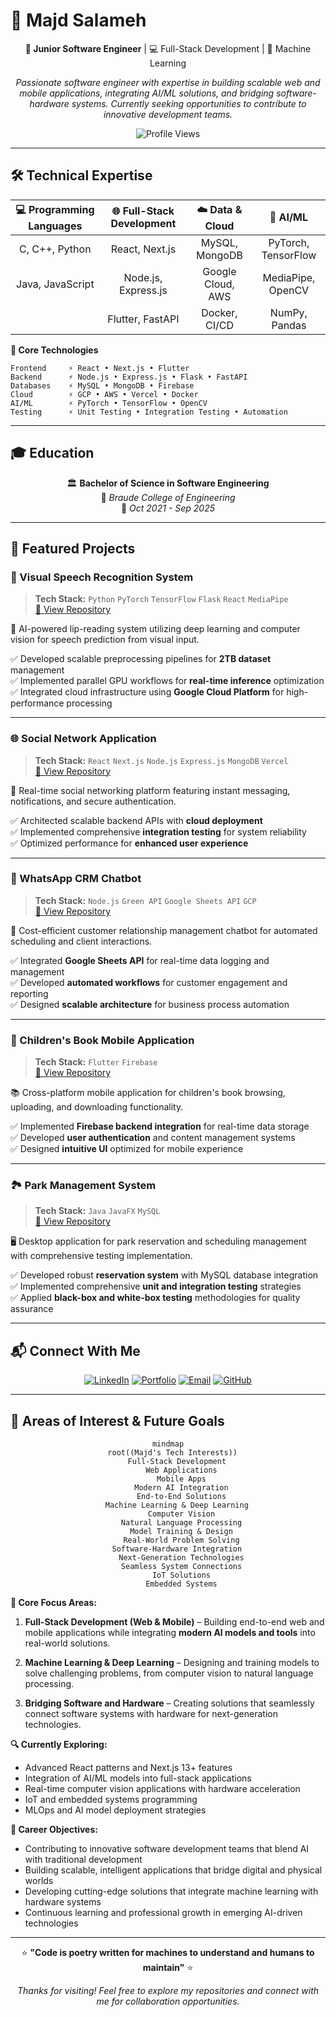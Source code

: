 # 👋 Majd Salameh

<div align="center">

**🚀 Junior Software Engineer** | 💻 Full-Stack Development | 🤖 Machine Learning

*Passionate software engineer with expertise in building scalable web and mobile applications, integrating AI/ML solutions, and bridging software-hardware systems. Currently seeking opportunities to contribute to innovative development teams.*

![Profile Views](https://komarev.com/ghpvc/?username=majdsalameh1211&color=blueviolet&style=flat-square)

</div>

---

## 🛠️ Technical Expertise

<div align="center">

| 💻 **Programming Languages** | 🌐 **Full-Stack Development** | ☁️ **Data & Cloud** | 🤖 **AI/ML** |
|:---:|:---:|:---:|:---:|
| C, C++, Python | React, Next.js | MySQL, MongoDB | PyTorch, TensorFlow |
| Java, JavaScript | Node.js, Express.js | Google Cloud, AWS | MediaPipe, OpenCV |
| | Flutter, FastAPI | Docker, CI/CD | NumPy, Pandas |

</div>

**🔧 Core Technologies**
```
Frontend     ⚡ React • Next.js • Flutter
Backend      ⚡ Node.js • Express.js • Flask • FastAPI  
Databases    ⚡ MySQL • MongoDB • Firebase
Cloud        ⚡ GCP • AWS • Vercel • Docker
AI/ML        ⚡ PyTorch • TensorFlow • OpenCV
Testing      ⚡ Unit Testing • Integration Testing • Automation
```

---

## 🎓 Education

<div align="center">

🏛️ **Bachelor of Science in Software Engineering**  
📍 *Braude College of Engineering*  
📅 *Oct 2021 - Sep 2025*

</div>

---

## 🚀 Featured Projects

### 🎯 Visual Speech Recognition System
> **Tech Stack:** `Python` `PyTorch` `TensorFlow` `Flask` `React` `MediaPipe`  
> [📁 View Repository](https://github.com/majdsalameh1211/visospeak)

🤖 AI-powered lip-reading system utilizing deep learning and computer vision for speech prediction from visual input.

✅ Developed scalable preprocessing pipelines for **2TB dataset** management  
✅ Implemented parallel GPU workflows for **real-time inference** optimization  
✅ Integrated cloud infrastructure using **Google Cloud Platform** for high-performance processing  

---

### 🌐 Social Network Application  
> **Tech Stack:** `React` `Next.js` `Node.js` `Express.js` `MongoDB` `Vercel`  
> [📁 View Repository](https://github.com/majdsalameh1211/Networking)

💬 Real-time social networking platform featuring instant messaging, notifications, and secure authentication.

✅ Architected scalable backend APIs with **cloud deployment**  
✅ Implemented comprehensive **integration testing** for system reliability  
✅ Optimized performance for **enhanced user experience**  

---

### 💼 WhatsApp CRM Chatbot  
> **Tech Stack:** `Node.js` `Green API` `Google Sheets API` `GCP`  
> [📁 View Repository](https://github.com/majdsalameh1211/WhatsApp-ChatBot-JS-and-GreenAPI-)

🤖 Cost-efficient customer relationship management chatbot for automated scheduling and client interactions.

✅ Integrated **Google Sheets API** for real-time data logging and management  
✅ Developed **automated workflows** for customer engagement and reporting  
✅ Designed **scalable architecture** for business process automation  

---

### 📱 Children's Book Mobile Application  
> **Tech Stack:** `Flutter` `Firebase`  
> [📁 View Repository](https://github.com/majdsalameh1211/Android_Course)

📚 Cross-platform mobile application for children's book browsing, uploading, and downloading functionality.

✅ Implemented **Firebase backend integration** for real-time data storage  
✅ Developed **user authentication** and content management systems  
✅ Designed **intuitive UI** optimized for mobile experience  

---

### 🏞️ Park Management System  
> **Tech Stack:** `Java` `JavaFX` `MySQL`  
> [📁 View Repository](https://github.com/majdsalameh1211/GoNature)

🖥️ Desktop application for park reservation and scheduling management with comprehensive testing implementation.

✅ Developed robust **reservation system** with MySQL database integration  
✅ Implemented comprehensive **unit and integration testing** strategies  
✅ Applied **black-box and white-box testing** methodologies for quality assurance  

---

## 📬 Connect With Me

<div align="center">

[![LinkedIn](https://img.shields.io/badge/-LinkedIn-0077B5?style=for-the-badge&logo=linkedin&logoColor=white)](https://www.linkedin.com/in/majd-salameh-96745524b/)
[![Portfolio](https://img.shields.io/badge/-Portfolio-FF5722?style=for-the-badge&logo=google-chrome&logoColor=white)](https://portfolio-new-six-smoky.vercel.app/)
[![Email](https://img.shields.io/badge/-Email-D14836?style=for-the-badge&logo=gmail&logoColor=white)](mailto:majdSalameh9@gmail.com)
[![GitHub](https://img.shields.io/badge/-GitHub-181717?style=for-the-badge&logo=github&logoColor=white)](https://github.com/majdsalameh1211)

</div>

---

## 🎯 Areas of Interest & Future Goals

<div align="center">

```mermaid
mindmap
  root((Majd's Tech Interests))
    Full-Stack Development
      Web Applications
      Mobile Apps
      Modern AI Integration
      End-to-End Solutions
    Machine Learning & Deep Learning
      Computer Vision
      Natural Language Processing
      Model Training & Design
      Real-World Problem Solving
    Software-Hardware Integration
      Next-Generation Technologies
      Seamless System Connections
      IoT Solutions
      Embedded Systems
```

</div>

**🚀 Core Focus Areas:**

1. **Full-Stack Development (Web & Mobile)** – Building end-to-end web and mobile applications while integrating **modern AI models and tools** into real-world solutions.

2. **Machine Learning & Deep Learning** – Designing and training models to solve challenging problems, from computer vision to natural language processing.

3. **Bridging Software and Hardware** – Creating solutions that seamlessly connect software systems with hardware for next-generation technologies.

**🔍 Currently Exploring:**
- Advanced React patterns and Next.js 13+ features
- Integration of AI/ML models into full-stack applications
- Real-time computer vision applications with hardware acceleration
- IoT and embedded systems programming
- MLOps and AI model deployment strategies

**🎯 Career Objectives:**
- Contributing to innovative software development teams that blend AI with traditional development
- Building scalable, intelligent applications that bridge digital and physical worlds
- Developing cutting-edge solutions that integrate machine learning with hardware systems
- Continuous learning and professional growth in emerging AI-driven technologies

---

<div align="center">

⭐ **"Code is poetry written for machines to understand and humans to maintain"** ⭐

*Thanks for visiting! Feel free to explore my repositories and connect with me for collaboration opportunities.*

</div>
